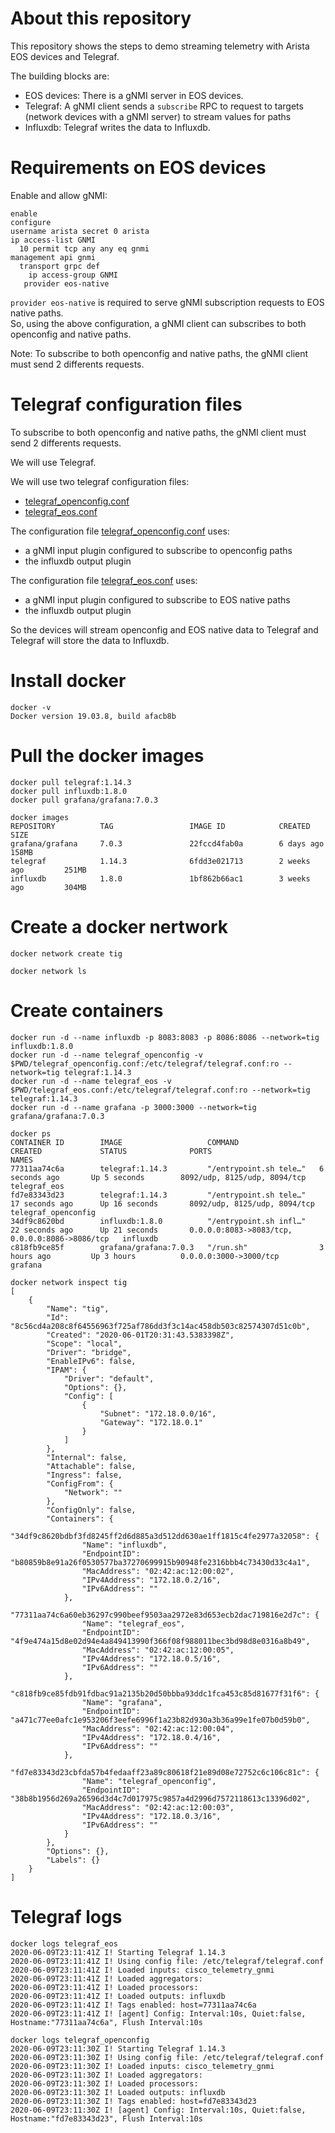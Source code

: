 # About this repository  

This repository shows the steps to demo streaming telemetry with Arista EOS devices and Telegraf.  

The building blocks are: 
  - EOS devices: There is a gNMI server in EOS devices.    
  - Telegraf: A gNMI client sends a `subscribe` RPC to request to targets (network devices with a gNMI server) to stream values for paths
  - Influxdb: Telegraf writes the data to Influxdb.   

# Requirements on EOS devices 

Enable and allow gNMI:

```
enable
configure
username arista secret 0 arista
ip access-list GNMI
  10 permit tcp any any eq gnmi
management api gnmi
  transport grpc def
    ip access-group GNMI
   provider eos-native
```

`provider eos-native` is required to serve gNMI subscription requests to EOS native paths.  
So, using the above configuration, a gNMI client can subscribes to both openconfig and native paths.  

Note: To subscribe to both openconfig and native paths, the gNMI client must send 2 differents requests.  

# Telegraf configuration files 

To subscribe to both openconfig and native paths, the gNMI client must send 2 differents requests.  

We will use Telegraf.  

We will use two telegraf configuration files: 
  - [telegraf_openconfig.conf](telegraf_openconfig.conf)
  - [telegraf_eos.conf](telegraf_eos.conf) 

The configuration file [telegraf_openconfig.conf](telegraf_openconfig.conf) uses:
- a gNMI input plugin configured to subscribe to openconfig paths 
- the influxdb output plugin   
  
The configuration file [telegraf_eos.conf](telegraf_eos.conf) uses: 
- a gNMI input plugin configured to subscribe to EOS native paths 
- the influxdb output plugin   

So the devices will stream openconfig and EOS native data to Telegraf and Telegraf will store the data to Influxdb.  

# Install docker

```
docker -v
Docker version 19.03.8, build afacb8b
```

# Pull the docker images

```
docker pull telegraf:1.14.3
docker pull influxdb:1.8.0
docker pull grafana/grafana:7.0.3
```
```
docker images
REPOSITORY          TAG                 IMAGE ID            CREATED             SIZE
grafana/grafana     7.0.3               22fccd4fab0a        6 days ago          158MB
telegraf            1.14.3              6fdd3e021713        2 weeks ago         251MB
influxdb            1.8.0               1bf862b66ac1        3 weeks ago         304MB
```

# Create a docker nertwork 

```
docker network create tig
```
```
docker network ls
```

# Create containers 

```
docker run -d --name influxdb -p 8083:8083 -p 8086:8086 --network=tig influxdb:1.8.0
docker run -d --name telegraf_openconfig -v $PWD/telegraf_openconfig.conf:/etc/telegraf/telegraf.conf:ro --network=tig telegraf:1.14.3
docker run -d --name telegraf_eos -v $PWD/telegraf_eos.conf:/etc/telegraf/telegraf.conf:ro --network=tig telegraf:1.14.3
docker run -d --name grafana -p 3000:3000 --network=tig grafana/grafana:7.0.3
```
```
docker ps
CONTAINER ID        IMAGE                   COMMAND                  CREATED             STATUS              PORTS                                            NAMES
77311aa74c6a        telegraf:1.14.3         "/entrypoint.sh tele…"   6 seconds ago       Up 5 seconds        8092/udp, 8125/udp, 8094/tcp                     telegraf_eos
fd7e83343d23        telegraf:1.14.3         "/entrypoint.sh tele…"   17 seconds ago      Up 16 seconds       8092/udp, 8125/udp, 8094/tcp                     telegraf_openconfig
34df9c8620bd        influxdb:1.8.0          "/entrypoint.sh infl…"   22 seconds ago      Up 21 seconds       0.0.0.0:8083->8083/tcp, 0.0.0.0:8086->8086/tcp   influxdb
c818fb9ce85f        grafana/grafana:7.0.3   "/run.sh"                3 hours ago         Up 3 hours          0.0.0.0:3000->3000/tcp                           grafana
```
```
docker network inspect tig
[
    {
        "Name": "tig",
        "Id": "8c56cd4a208c8f64556963f725af786dd3f3c14ac458db503c82574307d51c0b",
        "Created": "2020-06-01T20:31:43.5383398Z",
        "Scope": "local",
        "Driver": "bridge",
        "EnableIPv6": false,
        "IPAM": {
            "Driver": "default",
            "Options": {},
            "Config": [
                {
                    "Subnet": "172.18.0.0/16",
                    "Gateway": "172.18.0.1"
                }
            ]
        },
        "Internal": false,
        "Attachable": false,
        "Ingress": false,
        "ConfigFrom": {
            "Network": ""
        },
        "ConfigOnly": false,
        "Containers": {
            "34df9c8620bdbf3fd8245ff2d6d885a3d512dd630ae1ff1815c4fe2977a32058": {
                "Name": "influxdb",
                "EndpointID": "b80859b8e91a26f0530577ba37270699915b90948fe2316bbb4c73430d33c4a1",
                "MacAddress": "02:42:ac:12:00:02",
                "IPv4Address": "172.18.0.2/16",
                "IPv6Address": ""
            },
            "77311aa74c6a60eb36297c990beef9503aa2972e83d653ecb2dac719816e2d7c": {
                "Name": "telegraf_eos",
                "EndpointID": "4f9e474a15d8e02d94e4a849413990f366f08f988011bec3bd98d8e0316a8b49",
                "MacAddress": "02:42:ac:12:00:05",
                "IPv4Address": "172.18.0.5/16",
                "IPv6Address": ""
            },
            "c818fb9ce85fdb91fdbac91a2135b20d50bbba93ddc1fca453c85d81677f31f6": {
                "Name": "grafana",
                "EndpointID": "a471c77ee0afc1e953206f3eefe6996f1a23b82d930a3b36a99e1fe07b0d59b0",
                "MacAddress": "02:42:ac:12:00:04",
                "IPv4Address": "172.18.0.4/16",
                "IPv6Address": ""
            },
            "fd7e83343d23cbfda57b4fedaaff23a89c80618f21e89d08e72752c6c106c81c": {
                "Name": "telegraf_openconfig",
                "EndpointID": "38b8b1956d269a26596d3d4c7d017975c9857a4d2996d7572118613c13396d02",
                "MacAddress": "02:42:ac:12:00:03",
                "IPv4Address": "172.18.0.3/16",
                "IPv6Address": ""
            }
        },
        "Options": {},
        "Labels": {}
    }
]
```
# Telegraf logs
```
docker logs telegraf_eos
2020-06-09T23:11:41Z I! Starting Telegraf 1.14.3
2020-06-09T23:11:41Z I! Using config file: /etc/telegraf/telegraf.conf
2020-06-09T23:11:41Z I! Loaded inputs: cisco_telemetry_gnmi
2020-06-09T23:11:41Z I! Loaded aggregators: 
2020-06-09T23:11:41Z I! Loaded processors: 
2020-06-09T23:11:41Z I! Loaded outputs: influxdb
2020-06-09T23:11:41Z I! Tags enabled: host=77311aa74c6a
2020-06-09T23:11:41Z I! [agent] Config: Interval:10s, Quiet:false, Hostname:"77311aa74c6a", Flush Interval:10s
```
```
docker logs telegraf_openconfig
2020-06-09T23:11:30Z I! Starting Telegraf 1.14.3
2020-06-09T23:11:30Z I! Using config file: /etc/telegraf/telegraf.conf
2020-06-09T23:11:30Z I! Loaded inputs: cisco_telemetry_gnmi
2020-06-09T23:11:30Z I! Loaded aggregators: 
2020-06-09T23:11:30Z I! Loaded processors: 
2020-06-09T23:11:30Z I! Loaded outputs: influxdb
2020-06-09T23:11:30Z I! Tags enabled: host=fd7e83343d23
2020-06-09T23:11:30Z I! [agent] Config: Interval:10s, Quiet:false, Hostname:"fd7e83343d23", Flush Interval:10s
```




